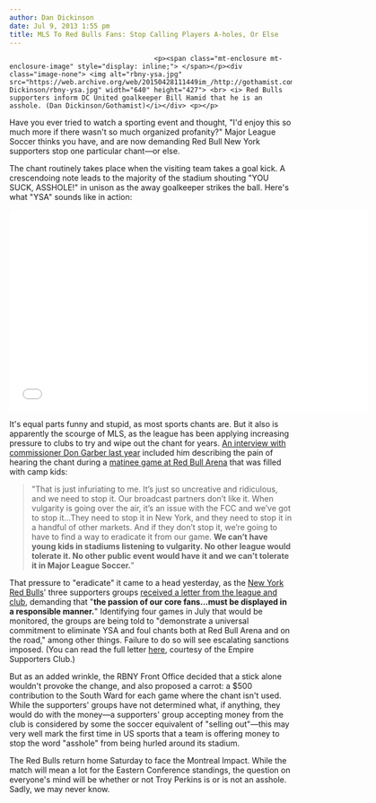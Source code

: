 ```yaml
---
author: Dan Dickinson
date: Jul 9, 2013 1:55 pm
title: MLS To Red Bulls Fans: Stop Calling Players A-holes, Or Else
---
```


	
										<p><span class="mt-enclosure mt-enclosure-image" style="display: inline;"> </span></p><div class="image-none"> <img alt="rbny-ysa.jpg" src="https://web.archive.org/web/20150428111449im_/http://gothamist.com/attachments/Dan Dickinson/rbny-ysa.jpg" width="640" height="427"> <br> <i> Red Bulls supporters inform DC United goalkeeper Bill Hamid that he is an asshole. (Dan Dickinson/Gothamist)</i></div> <p></p>

<p>Have you ever tried to watch a sporting event and thought, &quot;I&apos;d enjoy this so much more if there wasn&apos;t so much organized profanity?&quot; Major League Soccer thinks you have, and are now demanding Red Bull New York supporters stop one particular chant&#x2014;or else.</p>

<p>The chant routinely takes place when the visiting team takes a goal kick.  A crescendoing note leads to the majority of the stadium shouting &quot;YOU SUCK, ASSHOLE!&quot; in unison as the away goalkeeper strikes the ball.  Here&apos;s what &quot;YSA&quot; sounds like in action:</p>

<p><iframe width="640" height="360" src="//web.archive.org/web/20150428111449if_/http://www.youtube.com/embed/6E2l7q6C0SU?rel=0" frameborder="0" allowfullscreen></iframe></p>

<p>It&apos;s equal parts funny and stupid, as most sports chants are.  But it also is apparently the scourge of MLS, as the league has been applying increasing pressure to clubs to try and wipe out the chant for years. <a href="https://web.archive.org/web/20150428111449/http://www.sportingnews.com/soccer/story/2012-07-21/sporting-news-conversation-don-garber-part-ii">An interview with commissioner Don Garber last year</a> included him describing the pain of hearing the chant during a <a href="https://web.archive.org/web/20150428111449/http://gothamist.com/2012/07/18/red_bulls_beat_heat_and_fire_in_mat.php">matinee game at Red Bull Arena</a> that was filled with camp kids:</p>

<blockquote>&quot;That is just infuriating to me. It&#x2019;s just so uncreative and ridiculous, and we need to stop it. Our broadcast partners don&#x2019;t like it. When vulgarity is going over the air, it&#x2019;s an issue with the FCC and we&#x2019;ve got to stop it...They need to stop it in New York, and they need to stop it in a handful of other markets. And if they don&#x2019;t stop it, we&#x2019;re going to have to find a way to eradicate it from our game. <strong>We can&#x2019;t have young kids in stadiums listening to vulgarity. No other league would tolerate it. No other public event would have it and we can&#x2019;t tolerate it in Major League Soccer.</strong>&quot;</blockquote>

<p>That pressure to &quot;eradicate&quot; it came to a head yesterday, as the <a href="https://web.archive.org/web/20150428111449/http://gothamist.com/tags/redbulls">New York Red Bulls</a>&apos; three supporters groups <a href="https://web.archive.org/web/20150428111449/http://sportsillustrated.cnn.com/soccer/news/20130708/new-york-red-bulls-mls-ysa-chant-ban/&quot;">received a letter from the league and club</a>, demanding that &quot;<strong>the passion of our core fans...must be displayed in a responsible manner.</strong>&quot;  Identifying four games in July that would be monitored, the groups are being told to &quot;demonstrate a universal commitment to eliminate YSA and foul chants both at Red Bull Arena and on the road,&quot; among other things. Failure to do so will see escalating sanctions imposed. (You can read the full letter <a href="https://web.archive.org/web/20150428111449/https://docs.google.com/file/d/0B-VbBhJr95RdME9XRWxCSVlqb1E/edit?usp=sharing">here</a>, courtesy of the Empire Supporters Club.)</p>

<p>But as an added wrinkle, the RBNY Front Office decided that a stick alone wouldn&apos;t provoke the change, and also proposed a carrot: a $500 contribution to the South Ward for each game where the chant isn&apos;t used.  While the supporters&apos; groups have not determined what, if anything, they would do with the money&#x2014;a supporters&apos; group accepting money from the club is considered by some the soccer equivalent of &quot;selling out&quot;&#x2014;this may very well mark the first time in US sports that a team is offering money to stop the word &quot;asshole&quot; from being hurled around its stadium.</p>

<p>The Red Bulls return home Saturday to face the Montreal Impact.  While the match will mean a lot for the Eastern Conference standings, the question on everyone&apos;s mind will be whether or not Troy Perkins is or is not an asshole.  Sadly, we may never know.</p>					
										
									
				